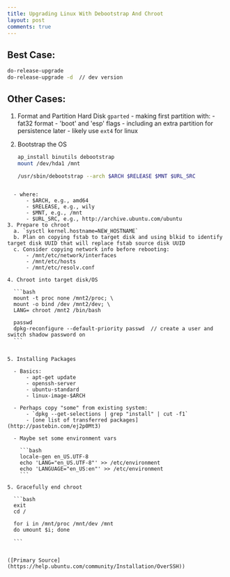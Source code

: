 ```yaml
---
title: Upgrading Linux With Debootstrap And Chroot
layout: post
comments: true
---
```


## Best Case:

```bash
do-release-upgrade
do-release-upgrade -d  // dev version
```

## Other Cases:

1. Format and Partition Hard Disk
	`gparted`
    	- making first partition with:
    		- fat32 format
    		- 'boot' and 'esp' flags
        - including an extra partition for persistence later
        - likely use `ext4` for linux

2. Bootstrap the OS
	
	```bash
    ap_install binutils debootstrap
    mount /dev/hda1 /mnt

    /usr/sbin/debootstrap --arch $ARCH $RELEASE $MNT $URL_SRC
  ```
    
	- where:
		- $ARCH, e.g., amd64
		- $RELEASE, e.g., wily
		- $MNT, e.g., /mnt
		- $URL_SRC, e.g., http://archive.ubuntu.com/ubuntu
3. Prepare to chroot
    a. `sysctl kernel.hostname=NEW_HOSTNAME`
	b. Plan on copying fstab to target disk and using blkid to identify target disk UUID that will replace fstab source disk UUID
	c. Consider copying network info before rebooting:
    	- /mnt/etc/network/interfaces
		- /mnt/etc/hosts
		- /mnt/etc/resolv.conf

4. Chroot into target disk/OS

    ```bash
    mount -t proc none /mnt2/proc; \
    mount -o bind /dev /mnt2/dev; \
    LANG= chroot /mnt2 /bin/bash

    passwd
    dpkg-reconfigure --default-priority passwd  // create a user and switch shadow password on
    ```


5. Installing Packages

	- Basics:
		- apt-get update
		- openssh-server
		- ubuntu-standard
		- linux-image-$ARCH

	- Perhaps copy "some" from existing system:
		- `dpkg --get-selections | grep "install" | cut -f1`
		- [one list of transferred packages](http://pastebin.com/ej2p0Mt3)
	
    - Maybe set some environment vars
    
  	  ```bash
      locale-gen en_US.UTF-8
      echo 'LANG="en_US.UTF-8"' >> /etc/environment
      echo 'LANGUAGE="en_US:en"' >> /etc/environment
      ```

5. Gracefully end chroot

    ```bash
    exit
    cd /

    for i in /mnt/proc /mnt/dev /mnt
    do umount $i; done

    ```


([Primary Source](https://help.ubuntu.com/community/Installation/OverSSH))